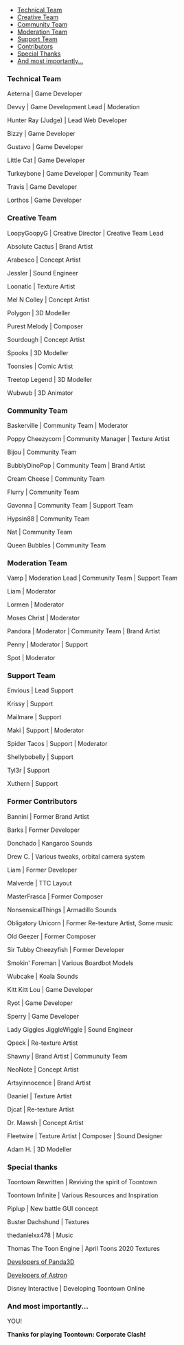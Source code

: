 * [Technical Team](#technical-team)
* [Creative Team](#creative-team)
* [Community Team](#community-team)
* [Moderation Team](#moderation-team)
* [Support Team](#support-team)
* [Contributors](#contributors)
* [Special Thanks](#special-thanks)
* [And most importantly...](#and-most-importantly)

### <a name="technical-team"></a>Technical Team

Aeterna | Game Developer

Devvy | Game Development Lead | Moderation

Hunter Ray (Judge) | Lead Web Developer

Bizzy | Game Developer

Gustavo | Game Developer

Little Cat | Game Developer

Turkeybone | Game Developer | Community Team

Travis | Game Developer

Lorthos | Game Developer

### <a name="creative-team"></a>Creative Team

LoopyGoopyG | Creative Director | Creative Team Lead

Absolute Cactus | Brand Artist

Arabesco | Concept Artist

Jessler | Sound Engineer

Loonatic | Texture Artist

Mel N Colley | Concept Artist

Polygon | 3D Modeller

Purest Melody | Composer

Sourdough | Concept Artist

Spooks | 3D Modeller

Toonsies | Comic Artist

Treetop Legend | 3D Modeller

Wubwub | 3D Animator


### <a name="community-team"></a>Community Team

Baskerville | Community Team | Moderator

Poppy Cheezycorn | Community Manager | Texture Artist

Bijou | Community Team

BubblyDinoPop | Community Team | Brand Artist

Cream Cheese | Community Team

Flurry | Community Team

Gavonna | Community Team | Support Team

Hypsin88 | Community Team

Nat | Community Team

Queen Bubbles | Community Team




### <a name="moderation-team"></a>Moderation Team

Vamp | Moderation Lead | Community Team | Support Team

Liam | Moderator

Lormen | Moderator

Moses Christ | Moderator

Pandora | Moderator | Community Team | Brand Artist

Penny | Moderator | Support

Spot | Moderator



### <a name="support-team"></a>Support Team

Envious | Lead Support

Krissy | Support

Mailmare | Support

Maki | Support | Moderator

Spider Tacos | Support | Moderator

Shellybobelly | Support

Tyl3r | Support

Xuthern | Support



### <a name="contributors"></a>Former Contributors

Bannini | Former Brand Artist

Barks | Former Developer

Donchado | Kangaroo Sounds

Drew C. | Various tweaks, orbital camera system

Liam | Former Developer

Malverde | TTC Layout

MasterFrasca | Former Composer

NonsensicalThings | Armadillo Sounds

Obligatory Unicorn | Former Re-texture Artist, Some music

Old Geezer | Former Composer

Sir Tubby Cheezyfish | Former Developer

Smokin' Foreman | Various Boardbot Models

Wubcake | Koala Sounds

Kitt Kitt Lou | Game Developer

Ryot | Game Developer

Sperry | Game Developer

Lady Giggles JiggleWiggle | Sound Engineer

Qpeck | Re-texture Artist

Shawny | Brand Artist | Communuity Team

NeoNote | Concept Artist

Artsyinnocence | Brand Artist

Daaniel | Texture Artist

Djcat | Re-texture Artist

Dr. Mawsh | Concept Artist

Fleetwire | Texture Artist | Composer | Sound Designer

Adam H. | 3D Modeller

### <a name="special-thanks"></a>Special thanks

Toontown Rewritten | Reviving the spirit of Toontown

Toontown Infinite | Various Resources and Inspiration

Piplup | New battle GUI concept

Buster Dachshund | Textures

thedanielxx478 | Music

Thomas The Toon Engine | April Toons 2020 Textures

[Developers of Panda3D](https://github.com/Astron/panda3d/graphs/contributors)

[Developers of Astron](https://github.com/Astron/Astron/graphs/contributors)

Disney Interactive | Developing Toontown Online



### <a name="and-most-importantly"></a>And most importantly...


YOU!


**Thanks for playing Toontown: Corporate Clash!**
